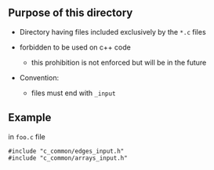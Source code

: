 Purpose of this directory
----------------------------------

- Directory having files included exclusively by the `*.c` files
- forbidden to be used on c++ code
  - this prohibition is not enforced but will be in the future

- Convention:
  - files must end with `_input`


Example
----------------------------------

in `foo.c` file

```
#include "c_common/edges_input.h"
#include "c_common/arrays_input.h"
```

